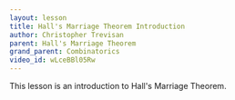 ```yaml
---
layout: lesson
title: Hall's Marriage Theorem Introduction
author: Christopher Trevisan
parent: Hall's Marriage Theorem
grand_parent: Combinatorics
video_id: wLceBBl05Rw
---
```


This lesson is an introduction to Hall's Marriage Theorem. 